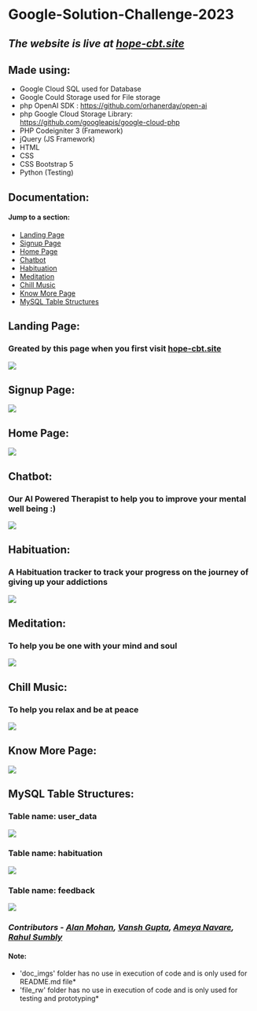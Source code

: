 # Google-Solution-Challenge-2023


## *The website is live at [hope-cbt.site](http://hope-cbt.site)*

## Made using:
* Google Cloud SQL used for Database
* Google Could Storage used for File storage
* php OpenAI SDK : https://github.com/orhanerday/open-ai
* php Google Cloud Storage Library: https://github.com/googleapis/google-cloud-php 
* PHP Codeigniter 3 (Framework)
* jQuery (JS Framework)
* HTML
* CSS
* CSS Bootstrap 5
* Python (Testing)

## Documentation:

#### Jump to a section:
* [Landing Page](#landing-page)
* [Signup Page](#signup-page)
* [Home Page](#home-page)
* [Chatbot](#chatbot)
* [Habituation](#habituation)
* [Meditation](#meditation)
* [Chill Music](#chill-music)
* [Know More Page](#know-more-page)
* [MySQL Table Structures](#mysql-table-structures)
## Landing Page:
### Greated by this page when you first visit [hope-cbt.site](http://hope-cbt.site)
![](https://github.com/Rahul-s-007/Google-Solution-Challenge-2023/blob/main/doc_imgs/login_signup.png)

## Signup Page:
![](https://github.com/Rahul-s-007/Google-Solution-Challenge-2023/blob/main/doc_imgs/signup_page.png)

## Home Page:
![](https://github.com/Rahul-s-007/Google-Solution-Challenge-2023/blob/main/doc_imgs/home_page_new.png)

## Chatbot:
### Our AI Powered Therapist to help you to improve your mental well being :)
![](https://github.com/Rahul-s-007/Google-Solution-Challenge-2023/blob/main/doc_imgs/chat_ss.png)

## Habituation:
### A Habituation tracker to track your progress on the journey of giving up your addictions 
![](https://github.com/Rahul-s-007/Google-Solution-Challenge-2023/blob/main/doc_imgs/habituation.png)

## Meditation:
### To help you be one with your mind and soul
![](https://github.com/Rahul-s-007/Google-Solution-Challenge-2023/blob/main/doc_imgs/meditate_page.png)

## Chill Music:
### To help you relax and be at peace
![](https://github.com/Rahul-s-007/Google-Solution-Challenge-2023/blob/main/doc_imgs/chill_music.png)

## Know More Page:
![](https://github.com/Rahul-s-007/Google-Solution-Challenge-2023/blob/main/doc_imgs/know_more.png)


## MySQL Table Structures:

### Table name: user_data
![](https://github.com/Rahul-s-007/Google-Solution-Challenge-2023/blob/main/doc_imgs/user_table.png)

### Table name: habituation
![](https://github.com/Rahul-s-007/Google-Solution-Challenge-2023/blob/main/doc_imgs/habituation_table.png)

### Table name: feedback
![](https://github.com/Rahul-s-007/Google-Solution-Challenge-2023/blob/main/doc_imgs/feedback_table.png)

### *Contributors - [Alan Mohan](https://www.linkedin.com/in/alan-mohan8/), [Vansh Gupta](https://www.linkedin.com/in/vansh-gupta-1557ab1ba/), [Ameya Navare](https://www.linkedin.com/in/ameya-navare-12b956270/), [Rahul Sumbly](https://www.linkedin.com/in/rahul-sumbly/)*

#### Note: 
* 'doc_imgs' folder has no use in execution of code and is only used for README.md file*
* 'file_rw' folder has no use in execution of code and is only used for testing and prototyping*
